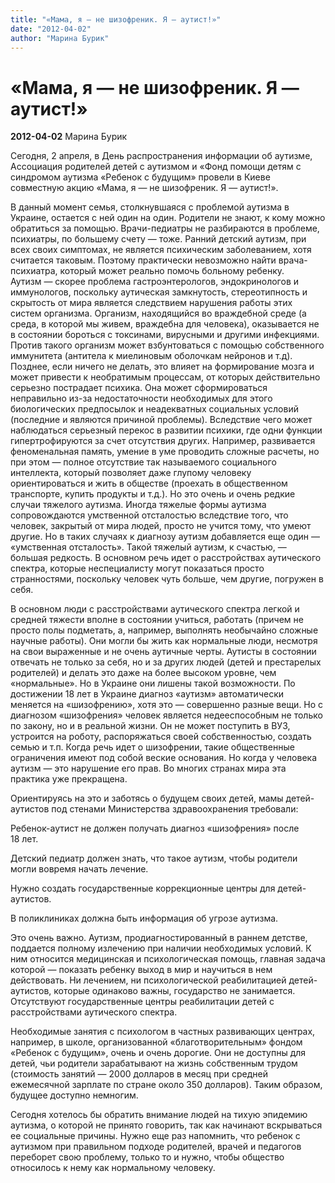 ```yaml
---
title: "«Мама, я — не шизофреник. Я — аутист!»"
date: "2012-04-02"
author: "Марина Бурик"
---
```


# «Мама, я — не шизофреник. Я — аутист!»

**2012-04-02** Марина Бурик

Сегодня, 2 апреля, в День распространения информации об аутизме, Ассоциация родителей детей с аутизмом и «Фонд помощи детям с синдромом аутизма «Ребенок с будущим» провели  в Киеве совместную акцию «Мама, я — не шизофреник. Я — аутист!».

В данный момент семья, столкнувшаяся с проблемой аутизма в Украине, остается с ней один на один. Родители не знают, к кому можно обратиться за помощью. Врачи-педиатры не разбираются в проблеме, психиатры, по большему счету — тоже. Ранний детский аутизм, при всех своих симптомах, не является психическим заболеванием, хотя считается таковым. Поэтому практически невозможно найти врача-психиатра, который может реально помочь больному ребенку. Аутизм — скорее проблема гастроэнтерологов, эндокринологов и иммунологов, поскольку аутическая замкнутость, стереотипность и скрытость от мира является следствием нарушения работы этих систем организма. Организм, находящийся во враждебной среде (а среда, в которой мы живем, враждебна для человека), оказывается не в состоянии бороться с токсинами, вирусными и другими инфекциями. Против такого организм может взбунтоваться с помощью собственного иммунитета (антитела к миелиновым оболочкам нейронов и т.д). Позднее, если ничего не делать, это влияет на формирование мозга и может привести к необратимым процессам, от которых действительно серьезно пострадает психика. Она может сформироваться неправильно из-за недостаточности необходимых для этого биологических предпосылок и неадекватных социальных условий (последние и являются причиной проблемы). Вследствие чего может наблюдаться серьезный перекос в развитии психики, где одни функции гипертрофируются за счет отсутствия других. Например, развивается феноменальная память, умение в уме проводить сложные расчеты, но при этом — полное отсутствие так называемого социального интеллекта, который позволяет даже глупому человеку ориентироваться и жить в обществе (проехать в общественном транспорте, купить продукты и т.д.). Но это очень и очень редкие случаи тяжелого аутизма. Иногда тяжелые формы аутизма сопровождаются умственной отсталостью вследствие того, что человек, закрытый от мира людей, просто не учится тому, что умеют другие. Но в таких случаях к диагнозу аутизм добавляется еще один — «умственная отсталость». Такой тяжелый аутизм, к счастью, — большая редкость. В основном речь идет о расстройствах аутического спектра, которые неспециалисту могут показаться просто странностями, поскольку человек чуть больше, чем другие, погружен в себя.

В основном люди с расстройствами аутического спектра легкой и средней тяжести вполне в состоянии учиться, работать (причем не просто полы подметать, а, например, выполнять необычайно сложные научные работы). Они могли бы жить как нормальные люди, несмотря на свои выраженные и не очень аутичные черты. Аутисты в состоянии отвечать не только за себя, но и за других людей (детей и престарелых родителей) и делать это даже на более высоком уровне, чем «нормальные». Но в Украине они лишены такой возможности. По достижении 18 лет в Украине диагноз «аутизм» автоматически меняется на «шизофрению», хотя это — совершенно разные вещи. Но с диагнозом «шизофрения» человек является недееспособным не только по закону, но и в реальной жизни. Он не может поступить в ВУЗ, устроится на роботу, распоряжаться своей собственностью, создать семью и т.п. Когда речь идет о шизофрении, такие общественные ограничения имеют под собой веские основания. Но когда у человека аутизм — это нарушение его прав. Во многих странах мира эта практика уже прекращена.

Ориентируясь на это и заботясь о будущем своих детей, мамы детей-аутистов под стенами Министерства здравоохранения требовали:



Ребенок-аутист не должен получать диагноз «шизофрения» после 18 лет.

Детский педиатр должен знать, что такое аутизм, чтобы родители могли вовремя начать лечение.

Нужно создать государственные коррекционные центры для детей-аутистов.

В поликлиниках должна быть информация об угрозе аутизма.



Это очень важно. Аутизм, продиагностированный в раннем детстве, поддается полному излечению при наличии необходимых условий. К ним относится медицинская и психологическая помощь, главная задача которой — показать ребенку выход в мир и научиться в нем действовать. Ни лечением, ни психологической реабилитацией детей-аутистов, которые одинаково важны, государство не занимается. Отсутствуют государственные центры реабилитации детей с расстройствами аутического спектра.

Необходимые занятия с психологом в частных развивающих центрах, например, в школе, организованной «благотворительным» фондом «Ребенок с будущим», очень и очень дорогие. Они не доступны для детей, чьи родители зарабатывают на жизнь собственным трудом (стоимость занятий — 2000 долларов в месяц при средней ежемесячной зарплате по стране около 350 долларов). Таким образом, будущее доступно немногим.

Сегодня хотелось бы обратить внимание людей на тихую эпидемию аутизма, о которой не принято говорить, так как начинают вскрываться ее социальные причины. Нужно еще раз напомнить, что ребенок с аутизмом при правильном подходе родителей, врачей и педагогов переборет свою проблему, только то и нужно, чтобы общество относилось к нему как нормальному человеку.